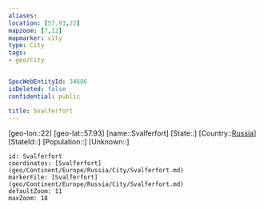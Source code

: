 ```yaml
---
aliases: 
location: [57.93,22]
mapzoom: [7,12] 
mapmarker: city 
type: City
tags:
- geo/City


SpocWebEntityId: 34686
isDeleted: false
confidential: public

title: Svalferfort
---
```

[geo-lon::22]
[geo-lat::57.93]
[name::Svalferfort]
[State::]
[Country::[Russia](geo/Continent/Europe/Russia.md)]
[StateId::]
[Population::]
[Unknown::]


```leaflet
id: Svalferfort
coordinates: [Svalferfort](geo/Continent/Europe/Russia/City/Svalferfort.md)
markerFile: [Svalferfort](geo/Continent/Europe/Russia/City/Svalferfort.md)
defaultZoom: 11 
maxZoom: 18
```


